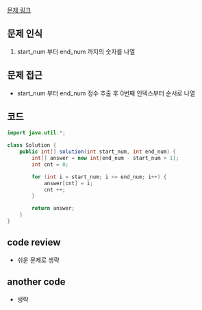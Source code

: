 [문제 링크](https://school.programmers.co.kr/learn/courses/30/lessons/181920)

## 문제 인식

1. start_num 부터 end_num 까지의 숫자를 나열


## 문제 접근

- start_num 부터 end_num 정수 추출 후 0번째 인덱스부터 순서로 나열

## 코드

```java
import java.util.*;

class Solution {
    public int[] solution(int start_num, int end_num) {
        int[] answer = new int[end_num - start_num + 1];
        int cnt = 0;

        for (int i = start_num; i <= end_num; i++) {
            answer[cnt] = i;
            cnt ++;
        }

        return answer;
    }
}
```

## code review

- 쉬운 문제로 생략

## another code

- 생략